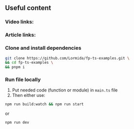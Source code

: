 ## Useful content

### Video links:

### Article links:

### Clone and install dependencies

```sh
git clone https://github.com/Lormida/fp-ts-examples.git \
&& cd fp-ts-examples \
&& pnpm i
```

### Run file locally

1. Put needed code (function or module) in `main.ts` file
2. Then either use:

```sh
npm run build:watch && npm run start
```

or

```sh
npm run dev
```

